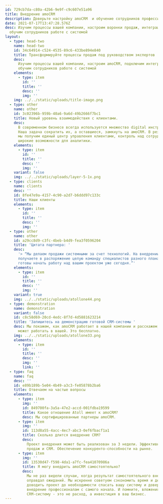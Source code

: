 ```yaml
---
id: 729cb7da-c80a-42b6-9e9f-c9c607e51a96
title: Внедрение amoCRM
description: Доверьте настройку amoCRM  и обучение сотрудников профессионалам
date: 2021-07-17T13:47:28.576Z
desc: Изучим процессы вашей компании, настроим воронки продаж, интеграции и
  обучим сотрудников работе с системой
layout:
  - type: head-two
    name: head-two
    id: 34c64914-c524-4535-89c6-433be894e840
    title: Трансформируйте процессы продаж под руководством экспертов
    desc:
      Изучим процессы вашей компании, настроим amoCRM, подключим интеграции и
      обучим сотрудников работе с системой
    elements:
      - type: item
        id: ''
        title: ''
        desc: ''
        img: ''
    img: ../../static/uploads/title-image.png
  - type: other
    name: other
    id: 3c02396b-959b-40a6-9a6d-49b2666f7bc1
    title: Новый уровень взаимодействия с клиентами.
    desc:
      В современном бизнесе всегда используется множество digital инструментов.
      Наша задача сократить их, а оставшиеся, замкнуть на амоCRM. В результате
      мы получим единый центр управления клиентами, контроль над сотрудниками и
      широкие возможности для аналитики.
    elements:
      - type: item
        id: ''
        title: ''
        desc: ''
        img: ''
    variant: false
    img: ../../static/uploads/layer-5-1x.png
  - type: clients
    name: clients
    desc: ''
    id: 8fe47e9a-4157-4c90-a2d7-b6ddd97c133c
    title: Наши клиенты
    elements:
      - type: item
        id: ''
        title: ''
        desc: ''
        img: ''
  - type: other
    name: other
    id: a29cc8d9-c3fc-4beb-b4d9-fea3f0596204
    title: 'Цитата партнера: '
    desc:
      '> “Мы делаем продажи системными за счет технологий. На внедрении CRM вы
      получаете в распоряжение целую команду специалистов разного плана. Мы
      готовы начать работу над вашим проектом уже сегодня.”'
    elements:
      - type: item
        id: ''
        title: ''
        desc: ''
        img: ''
    variant: true
    img: ../../static/uploads/atollone44.png
  - type: demonstration
    name: demonstration
    variant: false
    id: c8c58d69-20cd-4edc-8f7d-4d5881623214
    title: 'Запишитесь на демонстрацию готовой CRM-системы '
    desc: Мы покажем, как amoCRM работает в нашей компании и расскажем, как она
      может работать в вашей. Это бесплатно.
    img: ../../static/uploads/atollone33.png
    elements:
      - type: item
        id: ''
        title: ''
        desc: ''
        img: ''
        link: ''
  - type: faq
    name: faq
    desc: ''
    id: e89b189b-5e04-4b49-a3c3-fe05878b2ba6
    title: Отвечаем на частые вопросы
    elements:
      - type: item
        img: ''
        id: 849700fa-3a5a-47e2-accd-001fdba19599
        title: Какое отношение Atoll имеет к amoCRM?
        desc: Мы сертифицированные партнеры amoCRM.
      - type: item
        img: ''
        id: 113d8a55-4acc-4ec7-abc3-0ef6fbacf1a1
        title: Сколько длится внедрение CRM?
        desc:
          Проект внедрения может быть реализован за 3 недели. Эффективная система
          продаж и CRM. Обеспечение конкуренто-способности на рынке.
      - type: item
        img: ''
        id: 13530d47-f598-4da1-a7fc-fea41070986a
        title: Я могу внедрить amoCRM самостоятельно?
        desc:
          Мы не раз видели случаи, когда результат самостоятельного внедрения не
          оправдал ожиданий. Мы искренне советуем сэкономить время и деньги, не
          доводить проект до необходимости спасать вашу систему и доверить
          внедрение профессионалам с самого начала. И помните, вложения в
          CRM-систему - это не расход, а инвестиция в ваш бизнес.
---
```


